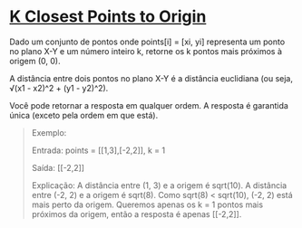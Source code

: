 # [K Closest Points to Origin](https://leetcode.com/problems/k-closest-points-to-origin/description/)

Dado um conjunto de pontos onde points[i] = [xi, yi] representa um ponto no plano X-Y e um número inteiro k, retorne os k pontos mais próximos à origem (0, 0).

A distância entre dois pontos no plano X-Y é a distância euclidiana (ou seja, √(x1 - x2)^2 + (y1 - y2)^2).

Você pode retornar a resposta em qualquer ordem. A resposta é garantida única (exceto pela ordem em que está).

> Exemplo:
> 
> Entrada: points = [[1,3],[-2,2]], k = 1
> 
> Saída: [[-2,2]]
> 
> Explicação: A distância entre (1, 3) e a origem é sqrt(10). A distância entre (-2, 2) e a origem é sqrt(8). Como sqrt(8) < sqrt(10), (-2, 2) está mais perto da origem. Queremos apenas os k = 1 pontos mais próximos da origem, então a resposta é apenas [[-2,2]].